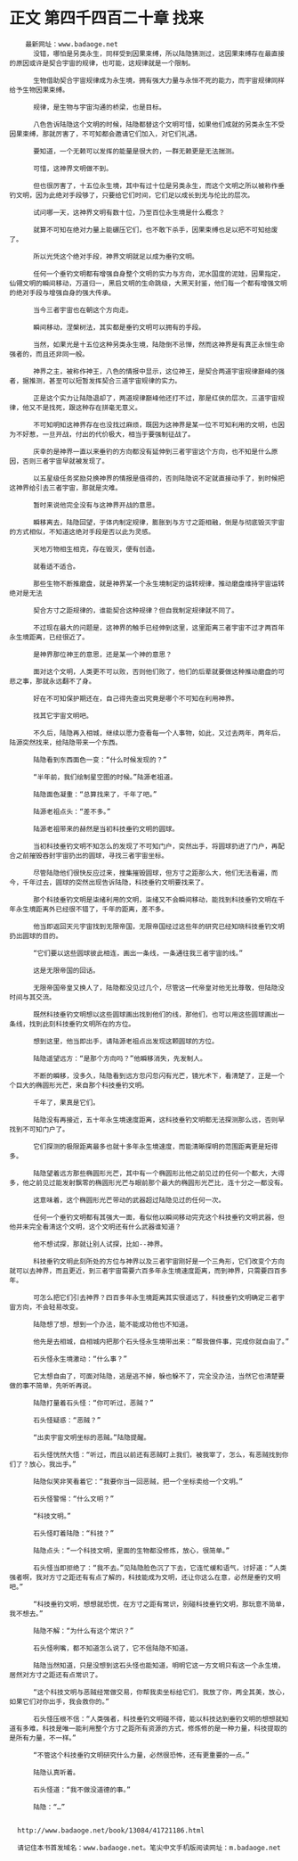 # 正文 第四千四百二十章 找来
        最新网址：www.badaoge.net
          没错，哪怕是另类永生，同样受到因果束缚，所以陆隐猜测过，这因果束缚存在最直接的原因或许是契合宇宙的规律，也可能，这规律就是一个限制。
      
          生物借助契合宇宙规律成为永生境，拥有强大力量与永恒不死的能力，而宇宙规律同样给予生物因果束缚。
      
          规律，是生物与宇宙沟通的桥梁，也是目标。
      
          八色告诉陆隐这个文明的时候，陆隐都替这个文明可惜，如果他们成就的另类永生不受因果束缚，那就厉害了，不可知都会邀请它们加入，对它们礼遇。
      
          要知道，一个无赖可以发挥的能量是很大的，一群无赖更是无法揣测。
      
          可惜，这神界文明做不到。
      
          但也很厉害了，十五位永生境，其中有过十位是另类永生，而这个文明之所以被称作垂钓文明，因为此绝对手段够了，只要给它们时间，它们足以成长到无与伦比的层次。
      
          试问哪一天，这神界文明有数十位，乃至百位永生境是什么概念？
      
          就算不可知在绝对力量上能碾压它们，也不敢下杀手，因果束缚也足以把不可知给废了。
      
          所以光凭这个绝对手段，神界文明就足以成为垂钓文明。
      
          任何一个垂钓文明都有增强自身整个文明的实力与方向，泥水国度的泥娃，因果指定，仙翎文明的瞬间移动，万道归一，黑启文明的生命跳级，大黑天封鉴，他们每一个都有增强文明的绝对手段与增强自身的强大传承。
      
          当今三者宇宙也在朝这个方向走。
      
          瞬间移动，涅槃树法，其实都是垂钓文明可以拥有的手段。
      
          当然，如果光是十五位这种另类永生境，陆隐倒不忌惮，然而这神界是有真正永恒生命强者的，而且还非同一般。
      
          神界之主，被称作神王，八色的情报中显示，这位神王，是契合两道宇宙规律巅峰的强者，据推测，甚至可以短暂发挥契合三道宇宙规律的实力。
      
          正是这个实力让陆隐退却了，两道规律巅峰他还打不过，那是红侠的层次，三道宇宙规律，他又不是找死，跟这种存在拼毫无意义。
      
          不可知明知这神界存在也没找过麻烦，既因为这神界是某一位不可知利用的文明，也因为不好惹，一旦开战，付出的代价极大，相当于要强制征战了。
      
          庆幸的是神界一直以来垂钓的方向都没有延伸到三者宇宙这个方向，也不知是什么原因，否则三者宇宙早就被发现了。
      
          以五星级任务奖励兑换神界的情报是值得的，否则陆隐说不定就直接动手了，到时候把这神界给引去三者宇宙，那就是灾难。
      
          暂时来说他完全没有与这神界开战的意思。
      
          瞬移离去，陆隐回望，于体内制定规律，膨胀到与方寸之距相融，倒是与彻底毁灭宇宙的方式相似，不知道这绝对手段是否以此为灵感。
      
          天地万物相生相克，存在毁灭，便有创造。
      
          就看适不适合。
      
          那些生物不断推磨盘，就是神界某一个永生境制定的运转规律，推动磨盘维持宇宙运转绝对是无法
      
          契合方寸之距规律的，谁能契合这种规律？但自我制定规律就不同了。
      
          不过现在最大的问题是，这神界的触手已经伸到这里，这里距离三者宇宙不过才两百年永生境距离，已经很近了。
      
          是神界那位神王的意思，还是某一个神的意思？
      
          面对这个文明，人类更不可以败，否则他们败了，他们的后辈就要做这种推动磨盘的可悲之事，那就永远翻不了身。
      
          好在不可知保护期还在，自己得先查出究竟是哪个不可知在利用神界。
      
          找其它宇宙文明吧。
      
          不久后，陆隐再入相城，继续以愿力查看每一个人事物，如此，又过去两年，两年后，陆源突然找来，给陆隐带来一个东西。
      
          陆隐看到东西面色一变：“什么时候发现的？”
      
          “半年前，我们绘制星空图的时候。”陆源老祖道。
      
          陆隐面色凝重：“总算找来了，千年了吧。”
      
          陆源老祖点头：“差不多。”
      
          陆源老祖带来的赫然是当初科技垂钓文明的圆球。
      
          当初科技垂钓文明不知怎么的发现了不可知门户，突然出手，将圆球扔进了门户，再配合之前摧毁吞封宇宙扔出的圆球，寻找三者宇宙坐标。
      
          尽管陆隐他们很快反应过来，搜集摧毁圆球，但方寸之距那么大，他们无法看遍，而今，千年过去，圆球的突然出现告诉陆隐，科技垂钓文明要找来了。
      
          那个科技垂钓文明是柒绪利用的文明，柒绪又不会瞬间移动，能找到科技垂钓文明在千年永生境距离外已经很不错了，千年的距离，差不多。
      
          他当即返回天元宇宙找到无限帝国，无限帝国经过这些年的研究已经知晓科技垂钓文明扔出圆球的目的。
      
          “它们要以这些圆球彼此相连，画出一条线，一条通往我三者宇宙的线。”
      
          这是无限帝国的回话。
      
          无限帝国帝皇又换人了，陆隐都没见过几个，尽管这一代帝皇对他无比尊敬，但陆隐没时间与其交流。
      
          既然科技垂钓文明想以这些圆球画出找到他们的线，那他们，也可以用这些圆球画出一条线，找到此刻科技垂钓文明所在的方位。
      
          想到这里，他当即出手，请陆源老祖点出发现这颗圆球的方位。
      
          陆隐遥望远方：“是那个方向吗？”他瞬移消失，先发制人。
      
          不断的瞬移，没多久，陆隐看到远方忽闪忽闪有光芒，镜光术下，看清楚了，正是一个个巨大的椭圆形光芒，来自那个科技垂钓文明。
      
          千年了，果真是它们。
      
          陆隐没有再接近，五十年永生境速度距离，这科技垂钓文明都无法探测那么远，否则早找到不可知门户了。
      
          它们探测的极限距离最多也就十多年永生境速度，而能清晰探明的范围距离更是短得多。
      
          陆隐望着远方那些椭圆形光芒，其中有一个椭圆形比他之前见过的任何一个都大，大得多，他之前见过能发射飘零的椭圆形光芒与眼前那个最大的椭圆形光芒比，连十分之一都没有。
      
          这意味着，这个椭圆形光芒带动的武器超过陆隐见过的任何一次。
      
          任何一个垂钓文明都有其强大一面，看似他以瞬间移动完克这个科技垂钓文明武器，但他并未完全看清这个文明，这个文明还有什么武器谁知道？
      
          他不想试探，那就让别人试探，比如--神界。
      
          科技垂钓文明此刻所处的方位与神界以及三者宇宙刚好是一个三角形，它们改变个方向就可以去神界，而且更近，到三者宇宙需要六百多年永生境速度距离，而到神界，只需要四百多年。
      
          可怎么把它们引去神界？四百多年永生境距离其实很遥远了，科技垂钓文明确定三者宇宙方向，不会轻易改变。
      
          陆隐想了想，想到一个办法，能不能成功他也不知道。
      
          他先是去相城，自相城内把那个石头怪永生境带出来：“帮我做件事，完成你就自由了。”
      
          石头怪永生境激动：“什么事？”
      
          它太想自由了，可面对陆隐，逃是逃不掉，躲也躲不了，完全没办法，当然它也清楚要做的事不简单，先听听再说。
      
          陆隐打量着石头怪：“你可听过，恶贼？”
      
          石头怪疑惑：“恶贼？”
      
          “出卖宇宙文明坐标的恶贼。”陆隐提醒。
      
          石头怪恍然大悟：“听过，而且以前还有恶贼盯上我们，被我宰了，怎么，有恶贼找到你们了？放心，我出手。”
      
          陆隐似笑非笑看着它：“我要你当一回恶贼，把一个坐标卖给一个文明。”
      
          石头怪警惕：“什么文明？”
      
          “科技文明。”
      
          石头怪盯着陆隐：“科技？”
      
          陆隐点头：“一个科技文明，里面的生物都没修炼，放心，很简单。”
      
          石头怪当即拒绝了：“我不去。”见陆隐脸色沉了下去，它连忙缓和语气，讨好道：“人类强者啊，我对方寸之距还有有点了解的，科技能成为文明，还让你这么在意，必然是垂钓文明吧。”
      
          “科技垂钓文明，想想就恐慌，在方寸之距有常识，别碰科技垂钓文明，那玩意不简单，我不想去。”
      
          陆隐不解：“为什么有这个常识？”
      
          石头怪咧嘴，都不知道怎么说了，它不信陆隐不知道。
      
          陆隐当然知道，只是没想到这石头怪也能知道，明明它这一方文明只有这一个永生境，居然对方寸之距还有点常识了。
      
          “这个科技文明与恶贼经常做交易，你帮我卖坐标给它们，我放了你，两全其美，放心，如果它们对你出手，我会救你的。”
      
          石头怪压根不信：“人类强者，科技垂钓文明碰不得，能以科技达到垂钓文明的想想就知道有多难，科技是唯一能利用整个方寸之距所有资源的方式，修炼修的是一种力量，科技提取的是所有力量，不一样。”
      
          “不管这个科技垂钓文明研究什么力量，必然很恐怖，还有更重要的一点。”
      
          陆隐认真听着。
      
          石头怪道：“我不做没道德的事。”
      
          陆隐：“…”
      
      
      http://www.badaoge.net/book/13084/41721186.html
      
      请记住本书首发域名：www.badaoge.net。笔尖中文手机版阅读网址：m.badaoge.net